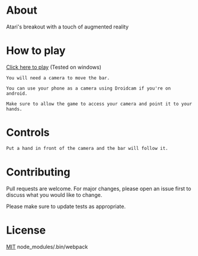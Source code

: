 # About

Atari's breakout with a touch of augmented reality

# How to play

[Click here to play](https://breakout-augmented-reality.herokuapp.com) (Tested on windows)

```
You will need a camera to move the bar.

You can use your phone as a camera using Droidcam if you're on android.

Make sure to allow the game to access your camera and point it to your hands.
```

# Controls

```sh
Put a hand in front of the camera and the bar will follow it.
```

# Contributing

Pull requests are welcome. For major changes, please open an issue first to discuss what you would like to change.

Please make sure to update tests as appropriate.

# License

[MIT](https://choosealicense.com/licenses/mit/)
node_modules/.bin/webpack
